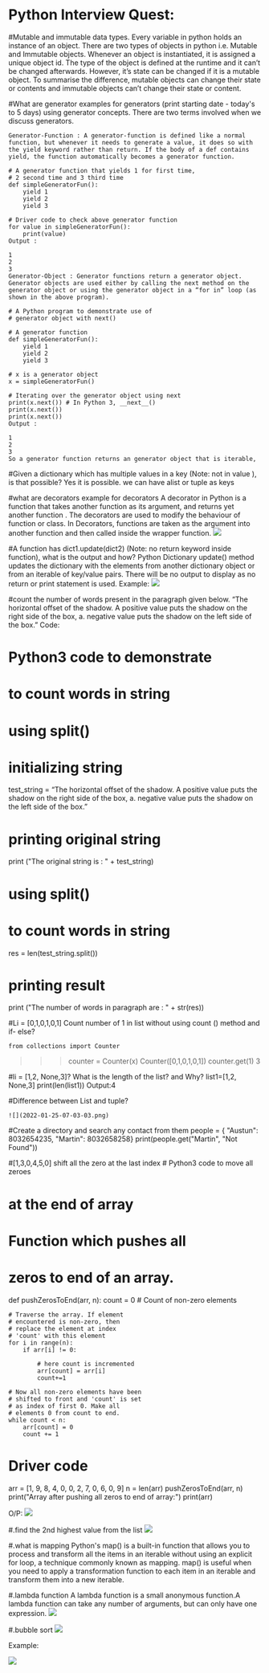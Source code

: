 # Python Interview Quest:
#Mutable and immutable data types.
     Every variable in python holds an instance of an object. There are two types of objects in python i.e. Mutable and Immutable objects. Whenever an object is instantiated, it is assigned a unique object id. The type of the object is defined at the runtime and it can’t be changed afterwards. However, it’s state can be changed if it is a mutable object. To summarise the difference, mutable objects can change their state or contents and immutable objects can’t change their state or content.

#What are generator examples for generators (print starting date - today's  to 5 days) using generator concepts.
    There are two terms involved when we discuss generators.

    Generator-Function : A generator-function is defined like a normal function, but whenever it needs to generate a value, it does so with the yield keyword rather than return. If the body of a def contains yield, the function automatically becomes a generator function.

    # A generator function that yields 1 for first time,
    # 2 second time and 3 third time
    def simpleGeneratorFun():
        yield 1            
        yield 2            
        yield 3            
    
    # Driver code to check above generator function
    for value in simpleGeneratorFun(): 
        print(value)
    Output :

    1
    2
    3
    Generator-Object : Generator functions return a generator object. Generator objects are used either by calling the next method on the generator object or using the generator object in a “for in” loop (as shown in the above program).

    # A Python program to demonstrate use of 
    # generator object with next() 
    
    # A generator function
    def simpleGeneratorFun():
        yield 1
        yield 2
        yield 3
    
    # x is a generator object
    x = simpleGeneratorFun()
    
    # Iterating over the generator object using next
    print(x.next()) # In Python 3, __next__()
    print(x.next())
    print(x.next())
    Output :

    1
    2
    3
    So a generator function returns an generator object that is iterable, 


#Given a dictionary which has multiple values in a key (Note: not in value ), is that possible?
    Yes it is possible. we can have alist or tuple as keys 

#what are decorators example for decorators
    A decorator in Python is a function that takes another function as its argument, and returns yet another function .
    The decorators are used to modify the behaviour of function or class. In Decorators, functions are taken as the argument into another function and then called inside the wrapper function.
    ![](2022-01-25-06-36-44.png)



#A function has dict1.update(dict2) (Note: no return keyword inside function), what is the output and how?
    Python Dictionary update() method updates the dictionary with the elements from another dictionary object or from an iterable of key/value pairs.
    There will be no output to display as no return or print statement is used.
    Example:
    ![](2022-01-25-06-41-56.png)


#count the number of words present in the paragraph given below. 
“The horizontal offset of the shadow. A positive value puts the shadow on the right side of the box, a.    negative value puts the shadow on the left side of the box.”
    Code:   

# Python3 code to demonstrate
# to count words in string
# using split()

# initializing string
test_string = “The horizontal offset of the shadow. A positive value puts the shadow on the right side of the box, a.    negative value puts the shadow on the left side of the box.”

# printing original string
print ("The original string is : " + test_string)

# using split()
# to count words in string
res = len(test_string.split())

# printing result
print ("The number of words in paragraph are : " + str(res))




#Li = [0,1,0,1,0,1] 
Count number of 1 in list without using count () method and if- else?

    from collections import Counter
>>> counter = Counter(x)
Counter([0,1,0,1,0,1])
>>> counter.get(1)
3
>>> 

#li = [1,2, None,3]? What is the length of the list? and Why?
    list1=[1,2, None,3]
    print(len(list1))
    Output:4


#Difference between List and tuple?

    ![](2022-01-25-07-03-03.png)

#Create a directory and search any contact from them
    people = {
    "Austun": 8032654235,
    "Martin": 8032658258}
    print(people.get("Martin", "Not Found"))

#[1,3,0,4,5,0] shift all the zero at the last index 
    # Python3 code to move all zeroes
# at the end of array

# Function which pushes all
# zeros to end of an array.
def pushZerosToEnd(arr, n):
	count = 0 # Count of non-zero elements
	
	# Traverse the array. If element
	# encountered is non-zero, then
	# replace the element at index
	# 'count' with this element
	for i in range(n):
		if arr[i] != 0:
			
			# here count is incremented
			arr[count] = arr[i]
			count+=1
	
	# Now all non-zero elements have been
	# shifted to front and 'count' is set
	# as index of first 0. Make all
	# elements 0 from count to end.
	while count < n:
		arr[count] = 0
		count += 1
		
# Driver code
arr = [1, 9, 8, 4, 0, 0, 2, 7, 0, 6, 0, 9]
n = len(arr)
pushZerosToEnd(arr, n)
print("Array after pushing all zeros to end of array:")
print(arr)

O/P:
![](2022-01-25-07-11-57.png)



#.find the 2nd highest value from the list
    ![](2022-01-25-07-13-04.png)

#.what is mapping 
    Python's map() is a built-in function that allows you to process and transform all the items in an iterable without using an explicit for loop, a technique commonly known as mapping. map() is useful when you need to apply a transformation function to each item in an iterable and transform them into a new iterable.


#.lambda function 
    A lambda function is a small anonymous function.A lambda function can take any number of arguments, but can only have one expression.
    ![](2022-01-25-07-15-16.png)

#.bubble sort 
![](2022-01-25-07-16-44.png)

Example:

![](2022-01-25-07-17-20.png)
 



